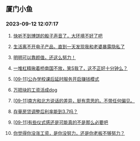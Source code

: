 ## 厦门小鱼 
### 2023-09-12 12:07:17

1. [快听不到博饼的骰子声音了，大环境不好了吧](http://bbs.xmfish.com/read-htm-tid-18070244.html)

2. [生活离不开电子产品，直到一天发现我和老婆暴露隐私了](http://bbs.xmfish.com/read-htm-tid-18070368.html)

3. [明明可以靠颜值，还这么努力！](http://bbs.xmfish.com/read-htm-tid-18070219.html)

4. [一堆杠精揪着桥南国不放，笑S我了，这不正好十分钟么？](http://bbs.xmfish.com/read-htm-tid-18070131.html)

5. [[09-11]公办学校课后延时服务开启赚钱模式](http://bbs.xmfish.com/read-htm-tid-18070342.html)

6. [万把块的工资活成dog](http://bbs.xmfish.com/read-htm-tid-18070550.html)

7. [[09-11]南方和北方说话的差异，挺有意思的。不带任何偏见。](http://bbs.xmfish.com/read-htm-tid-18070448.html)

8. [存量房贷调整后利率能到3.7吗？](http://bbs.xmfish.com/read-htm-tid-18070332.html)

9. [[09-11]有些仪式感还是可能真的不是那么必要吧](http://bbs.xmfish.com/read-htm-tid-18070375.html)

10. [你觉得你没涨工资，是你没努力，还是你老板不够努力？](http://bbs.xmfish.com/read-htm-tid-18070199.html)

